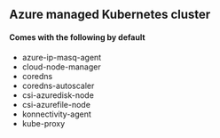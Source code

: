 ## Azure managed Kubernetes cluster


#### Comes with the following by default

- azure-ip-masq-agent
- cloud-node-manager
- coredns
- coredns-autoscaler
- csi-azuredisk-node
- csi-azurefile-node
- konnectivity-agent
- kube-proxy
